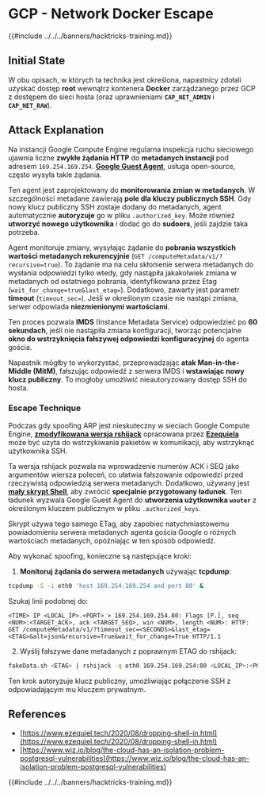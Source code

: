 # GCP - Network Docker Escape

{{#include ../../../banners/hacktricks-training.md}}

## Initial State

W obu opisach, w których ta technika jest określona, napastnicy zdołali uzyskać dostęp **root** wewnątrz kontenera **Docker** zarządzanego przez GCP z dostępem do sieci hosta (oraz uprawnieniami **`CAP_NET_ADMIN`** i **`CAP_NET_RAW`**).

## Attack Explanation

Na instancji Google Compute Engine regularna inspekcja ruchu sieciowego ujawnia liczne **zwykłe żądania HTTP** do **metadanych instancji** pod adresem `169.254.169.254`. [**Google Guest Agent**](https://github.com/GoogleCloudPlatform/guest-agent), usługa open-source, często wysyła takie żądania.

Ten agent jest zaprojektowany do **monitorowania zmian w metadanych**. W szczególności metadane zawierają **pole dla kluczy publicznych SSH**. Gdy nowy klucz publiczny SSH zostaje dodany do metadanych, agent automatycznie **autoryzuje** go w pliku `.authorized_key`. Może również **utworzyć nowego użytkownika** i dodać go do **sudoers**, jeśli zajdzie taka potrzeba.

Agent monitoruje zmiany, wysyłając żądanie do **pobrania wszystkich wartości metadanych rekurencyjnie** (`GET /computeMetadata/v1/?recursive=true`). To żądanie ma na celu skłonienie serwera metadanych do wysłania odpowiedzi tylko wtedy, gdy nastąpiła jakakolwiek zmiana w metadanych od ostatniego pobrania, identyfikowana przez Etag (`wait_for_change=true&last_etag=`). Dodatkowo, zawarty jest parametr **timeout** (`timeout_sec=`). Jeśli w określonym czasie nie nastąpi zmiana, serwer odpowiada **niezmienionymi wartościami**.

Ten proces pozwala **IMDS** (Instance Metadata Service) odpowiedzieć po **60 sekundach**, jeśli nie nastąpiła zmiana konfiguracji, tworząc potencjalne **okno do wstrzyknięcia fałszywej odpowiedzi konfiguracyjnej** do agenta gościa.

Napastnik mógłby to wykorzystać, przeprowadzając **atak Man-in-the-Middle (MitM)**, fałszując odpowiedź z serwera IMDS i **wstawiając nowy klucz publiczny**. To mogłoby umożliwić nieautoryzowany dostęp SSH do hosta.

### Escape Technique

Podczas gdy spoofing ARP jest nieskuteczny w sieciach Google Compute Engine, [**zmodyfikowana wersja rshijack**](https://github.com/ezequielpereira/rshijack) opracowana przez [**Ezequiela**](https://www.ezequiel.tech/2020/08/dropping-shell-in.html) może być użyta do wstrzykiwania pakietów w komunikacji, aby wstrzyknąć użytkownika SSH.

Ta wersja rshijack pozwala na wprowadzenie numerów ACK i SEQ jako argumentów wiersza poleceń, co ułatwia fałszowanie odpowiedzi przed rzeczywistą odpowiedzią serwera metadanych. Dodatkowo, używany jest [**mały skrypt Shell**](https://gist.github.com/ezequielpereira/914c2aae463409e785071213b059f96c#file-fakedata-sh), aby zwrócić **specjalnie przygotowany ładunek**. Ten ładunek wyzwala Google Guest Agent do **utworzenia użytkownika `wouter`** z określonym kluczem publicznym w pliku `.authorized_keys`.

Skrypt używa tego samego ETag, aby zapobiec natychmiastowemu powiadomieniu serwera metadanych agenta gościa Google o różnych wartościach metadanych, opóźniając w ten sposób odpowiedź.

Aby wykonać spoofing, konieczne są następujące kroki:

1. **Monitoruj żądania do serwera metadanych** używając **tcpdump**:
```bash
tcpdump -S -i eth0 'host 169.254.169.254 and port 80' &
```
Szukaj linii podobnej do:
```
<TIME> IP <LOCAL_IP>.<PORT> > 169.254.169.254.80: Flags [P.], seq <NUM>:<TARGET_ACK>, ack <TARGET_SEQ>, win <NUM>, length <NUM>: HTTP: GET /computeMetadata/v1/?timeout_sec=<SECONDS>&last_etag=<ETAG>&alt=json&recursive=True&wait_for_change=True HTTP/1.1
```
2. Wyślij fałszywe dane metadanych z poprawnym ETAG do rshijack:
```bash
fakeData.sh <ETAG> | rshijack -q eth0 169.254.169.254:80 <LOCAL_IP>:<PORT> <TARGET_SEQ> <TARGET_ACK>; ssh -i id_rsa -o StrictHostKeyChecking=no wouter@localhost
```
Ten krok autoryzuje klucz publiczny, umożliwiając połączenie SSH z odpowiadającym mu kluczem prywatnym.

## References

- [https://www.ezequiel.tech/2020/08/dropping-shell-in.html](https://www.ezequiel.tech/2020/08/dropping-shell-in.html)
- [https://www.wiz.io/blog/the-cloud-has-an-isolation-problem-postgresql-vulnerabilities](https://www.wiz.io/blog/the-cloud-has-an-isolation-problem-postgresql-vulnerabilities)

{{#include ../../../banners/hacktricks-training.md}}
